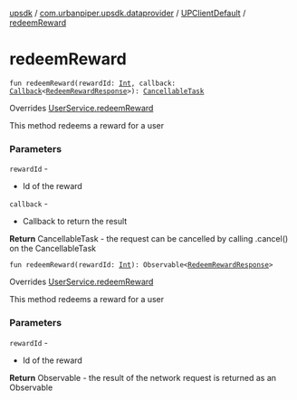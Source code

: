 [upsdk](../../index.md) / [com.urbanpiper.upsdk.dataprovider](../index.md) / [UPClientDefault](index.md) / [redeemReward](./redeem-reward.md)

# redeemReward

`fun redeemReward(rewardId: `[`Int`](https://kotlinlang.org/api/latest/jvm/stdlib/kotlin/-int/index.html)`, callback: `[`Callback`](../-callback/index.md)`<`[`RedeemRewardResponse`](../../com.urbanpiper.upsdk.model.networkresponse/-redeem-reward-response/index.md)`>): `[`CancellableTask`](../-cancellable-task/index.md)

Overrides [UserService.redeemReward](../-user-service/redeem-reward.md)

This method redeems a reward for a user

### Parameters

`rewardId` -
* Id of the reward

`callback` -
* Callback to return the result

**Return**
CancellableTask - the request can be cancelled by calling .cancel() on the CancellableTask

`fun redeemReward(rewardId: `[`Int`](https://kotlinlang.org/api/latest/jvm/stdlib/kotlin/-int/index.html)`): Observable<`[`RedeemRewardResponse`](../../com.urbanpiper.upsdk.model.networkresponse/-redeem-reward-response/index.md)`>`

Overrides [UserService.redeemReward](../-user-service/redeem-reward.md)

This method redeems a reward for a user

### Parameters

`rewardId` -
* Id of the reward

**Return**
Observable - the result of the network request is returned as an Observable

